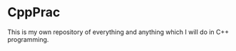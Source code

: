# CppPrac
This is my own repository of everything and anything which I will do in C++ programming. 

